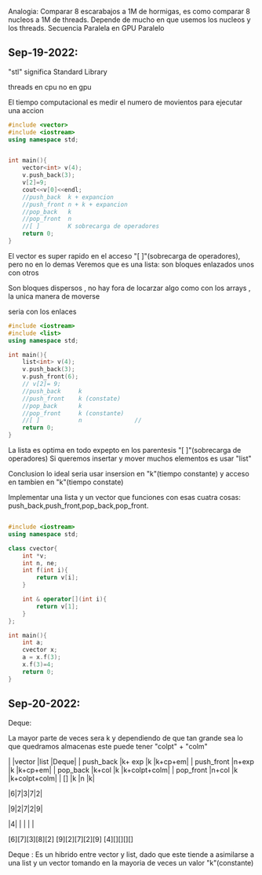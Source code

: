 Analogia:
Comparar 8 escarabajos a 1M de hormigas, es como comparar 8 nucleos a 1M de threads.
Depende de mucho en que usemos los nucleos y los threads.
Secuencia
Paralela en GPU
Paralelo


## Sep-19-2022:
"stl" significa Standard Library

threads en cpu no en gpu

El tiempo computacional es medir el numero de movientos para ejecutar una accion

```cpp
#include <vector>
#include <iostream>
using namespace std;


int main(){
    vector<int> v(4);
    v.push_back(3);
    v[2]=9;
    cout<<v[0]<<endl;
    //push_back  k + expancion
    //push_front n + k + expancion
    //pop_back   k
    //pop_front  n
    //[ ]        K sobrecarga de operadores
    return 0;
}
```
El vector es super rapido en el acceso "[ ]"(sobrecarga de operadores), pero no en lo demas
Veremos  que es una lista:
son bloques enlazados unos con otros

Son bloques dispersos , no hay fora de locarzar algo como con los arrays , la unica manera de moverse

seria con los enlaces


```cpp
#include <iostream>
#include <list>
using namespace std;

int main(){
    list<int> v(4);
    v.push_back(3);
    v.push_front(6);
    // v[2]= 9;
    //push_back     k
    //push_front    k (constate) 
    //pop_back      k
    //pop_front     k (constante)
    //[ ]           n               //
    return 0;
}

```
La lista es optima en todo expepto en los parentesis "[ ]"(sobrecarga de operadores)
Si queremos insertar y mover muchos elementos es usar "list"

Conclusion lo ideal seria usar insersion en "k"(tiempo constante) y acceso en tambien en "k"(tiempo constate)

Implementar una lista y un vector que funciones con esas cuatra cosas:
push_back,push_front,pop_back,pop_front.

```cpp

#include <iostream>
using namespace std;

class cvector{
    int *v;
    int n, ne;
    int f(int i){
        return v[i];
    }

    int & operator[](int i){
        return v[1];
    }
};

int main(){
    int a;
    cvector x;
    a = x.f(3);
    x.f(3)=4;
    return 0;
}
```

## Sep-20-2022:
Deque:

La mayor parte de veces sera k y dependiendo de que tan grande sea lo que quedramos almacenas este puede
tener "colpt" + "colm"

|            |vector |list |Deque|
|  push_back   |k+ exp  |k   |k+cp+em|
|  push_front  |n+exp   |k   |k+cp+em|
|  pop_back    |k+col   |k   |k+colpt+colm|
|  pop_front   |n+col   |k   |k+colpt+colm|
|  []          |k       |n   |k|

|6|7|3|7|2|

|9|2|7|2|9|

|4| | | | |

[6][7][3][8][2]     [9][2][7][2][9]     [4][][][][]

Deque : Es un hibrido entre vector y list, dado que este tiende a asimilarse a una list y un vector
tomando en la mayoria de veces un valor "k"(constante)
